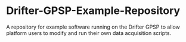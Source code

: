 # Drifter-GPSP-Example-Repository
A repository for example software running on the Drifter GPSP to allow platform users to modify and run their own data acquisition scripts.
